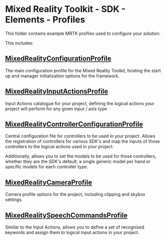 # Mixed Reality Toolkit - SDK - Elements - Profiles

This folder contains example MRTK profiles used to configure your solution.


This includes:

## [MixedRealityConfigurationProfile]()

The main configuration profile for the Mixed Reality Toolkit, hosting the start up and manager initialization options for the framework.

## [MixedRealityInputActionsProfile]()

Input Actions catalogue for your project, defining the logical actions your project will perform for any given input / axis type

## [MixedRealityControllerConfigurationProfile](MixedRealityControllerConfigurationProfile.md)

Central configuration file for controllers to be used in your project. Allows the registration of controllers for various SDK's and map the inputs of those controllers to the logical actions used in your project.

Additionally, allows you to set the models to be used for those controllers, whether they are the SDK's default, a single generic model per hand or specific models for each controller type.

## [MixedRealityCameraProfile]()

Camera profile options for the project, including clipping and skybox settings.

## [MixedRealitySpeechCommandsProfile]()

Similar to the Input Actions, allows you to define a set of recognised keywords and assign them to logical Input actions in your project.
